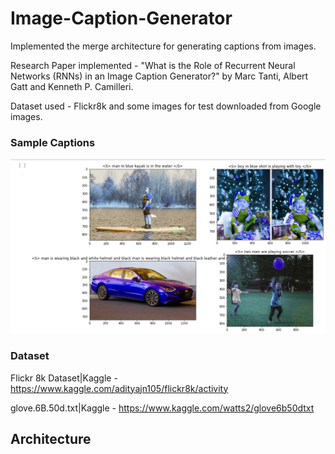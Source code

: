 # Image-Caption-Generator
Implemented the merge architecture for generating captions from images.

Research Paper implemented - "What is the Role of Recurrent Neural Networks (RNNs) in an Image
Caption Generator?" by Marc Tanti, Albert Gatt and Kenneth P. Camilleri.

Dataset used - Flickr8k and some images for test downloaded from Google images.

### Sample Captions
![](https://github.com/writetoharsh/Image-Caption-Generator/blob/main/Sample/Sample%20Caption.PNG?raw=true)

### Dataset
Flickr 8k Dataset|Kaggle - https://www.kaggle.com/adityajn105/flickr8k/activity

glove.6B.50d.txt|Kaggle - https://www.kaggle.com/watts2/glove6b50dtxt

## Architecture
